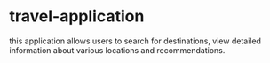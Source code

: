 # travel-application
this application allows users to search for destinations, view detailed information about various locations and recommendations.
